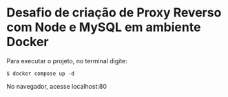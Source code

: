 # Desafio de criação de Proxy Reverso com Node e MySQL em ambiente Docker

Para executar o projeto, no terminal digite: 

```$ docker compose up -d```

No navegador, acesse localhost:80